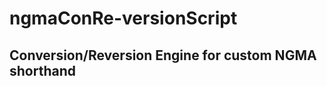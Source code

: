 # ngmaConRe-versionScript
Conversion/Reversion Engine for custom NGMA shorthand
-----------------------------------------------------
